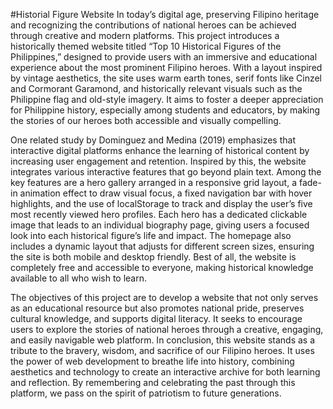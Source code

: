 #Historial Figure Website
In today’s digital age, preserving Filipino heritage and recognizing the contributions of national heroes can be achieved through creative and modern platforms. This project introduces a historically themed website titled “Top 10 Historical Figures of the Philippines,” designed to provide users with an immersive and educational experience about the most prominent Filipino heroes. With a layout inspired by vintage aesthetics, the site uses warm earth tones, serif fonts like Cinzel and Cormorant Garamond, and historically relevant visuals such as the Philippine flag and old-style imagery. It aims to foster a deeper appreciation for Philippine history, especially among students and educators, by making the stories of our heroes both accessible and visually compelling.

One related study by Dominguez and Medina (2019) emphasizes that interactive digital platforms enhance the learning of historical content by increasing user engagement and retention. Inspired by this, the website integrates various interactive features that go beyond plain text. Among the key features are a hero gallery arranged in a responsive grid layout, a fade-in animation effect to draw visual focus, a fixed navigation bar with hover highlights, and the use of localStorage to track and display the user’s five most recently viewed hero profiles. Each hero has a dedicated clickable image that leads to an individual biography page, giving users a focused look into each historical figure’s life and impact. The homepage also includes a dynamic layout that adjusts for different screen sizes, ensuring the site is both mobile and desktop friendly. Best of all, the website is completely free and accessible to everyone, making historical knowledge available to all who wish to learn.

The objectives of this project are to develop a website that not only serves as an educational resource but also promotes national pride, preserves cultural knowledge, and supports digital literacy. It seeks to encourage users to explore the stories of national heroes through a creative, engaging, and easily navigable web platform.
In conclusion, this website stands as a tribute to the bravery, wisdom, and sacrifice of our Filipino heroes. It uses the power of web development to breathe life into history, combining aesthetics and technology to create an interactive archive for both learning and reflection. By remembering and celebrating the past through this platform, we pass on the spirit of patriotism to future generations.




